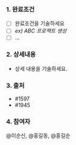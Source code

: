 ### 1. 완료조건
- [ ] 완료조건을 기술하세요   
- [ ] *ex) ABC 프로젝트 생성*
- [ ] ...

### 2. 상세내용 
- 상세 내용을 기술하세요.

### 3. 출처
- #1597
- #1945

### 4. 참여자
 @이순신, @홍길동,  @홍길순
 
